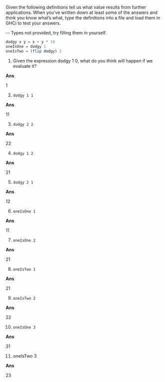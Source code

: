 Given the following definitions tell us what value results from further applications. When you’ve written down at least some of the answers and think you know what’s what, type the definitions into a file and load them in GHCi to test your answers.

-- Types not provided, try filling them in yourself.

```haskell
dodgy x y = x + y * 10 
oneIsOne = dodgy 1 
oneIsTwo = (flip dodgy) 2
```

1. Given the expression dodgy 1 0, what do you think will happen if we evaluate it?

**Ans**

1


2. `dodgy 1 1`

**Ans**

11

3. `dodgy 2 2`

**Ans**

22


4. `dodgy 1 2`

**Ans**

21

5. `dodgy 2 1`

**Ans**

12

6. `oneIsOne 1`

**Ans**

11

7. `oneIsOne 2`

**Ans**

21

8. `oneIsTwo 1`

**Ans**

21

9. `oneIsTwo 2`

**Ans**

22

10. `oneIsOne 3`

**Ans**

31

11. oneIsTwo 3

**Ans**

23
